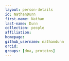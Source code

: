 ```yaml
---
layout: person-details
id: NathanDunn
first-name: Nathan
last-name: Dunn
collection: people
affiliation:
homepage:
github_username: nathandunn
orcid:
groups: [dna, proteins]
---
```

